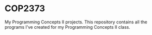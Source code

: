 # COP2373
My Programming Concepts II projects. This repository contains all the programs I've created for my Programming Concepts II class.
